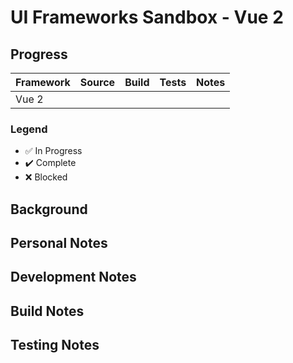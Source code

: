 # UI Frameworks Sandbox - Vue 2

## Progress

| Framework |      Source        |       Build        | Tests |        Notes       |
|-----------|:------------------:|:------------------:|:-----:|:------------------:|
| Vue 2     |                    |                    |       |                    |

### Legend

* :white_check_mark: In Progress
* :heavy_check_mark: Complete
* :x: Blocked

## Background

## Personal Notes

## Development Notes

## Build Notes

## Testing Notes